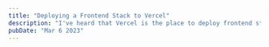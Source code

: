 ```yaml
---
title: "Deploying a Frontend Stack to Vercel"
description: "I've heard that Vercel is the place to deploy frontend stacks, let's see how this goes."
pubDate: "Mar 6 2023"
---
```


## 